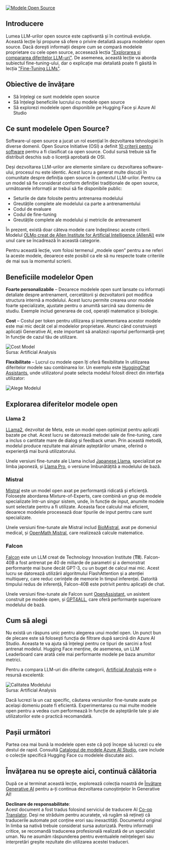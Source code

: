 <!--
CO_OP_TRANSLATOR_METADATA:
{
  "original_hash": "0bba96e53ab841d99db731892a51fab8",
  "translation_date": "2025-07-09T17:14:50+00:00",
  "source_file": "16-open-source-models/README.md",
  "language_code": "ro"
}
-->
[![Modele Open Source](../../../translated_images/16-lesson-banner.6b56555e8404fda1716382db4832cecbe616ccd764de381f0af6cfd694d05f74.ro.png)](https://aka.ms/gen-ai-lesson16-gh?WT.mc_id=academic-105485-koreyst)

## Introducere

Lumea LLM-urilor open source este captivantă și în continuă evoluție. Această lecție își propune să ofere o privire detaliată asupra modelelor open source. Dacă dorești informații despre cum se compară modelele proprietare cu cele open source, accesează lecția ["Explorarea și compararea diferitelor LLM-uri"](../02-exploring-and-comparing-different-llms/README.md?WT.mc_id=academic-105485-koreyst). De asemenea, această lecție va aborda subiectul fine-tuning-ului, dar o explicație mai detaliată poate fi găsită în lecția ["Fine-Tuning LLMs"](../18-fine-tuning/README.md?WT.mc_id=academic-105485-koreyst).

## Obiective de învățare

- Să înțelegi ce sunt modelele open source  
- Să înțelegi beneficiile lucrului cu modele open source  
- Să explorezi modelele open disponibile pe Hugging Face și Azure AI Studio  

## Ce sunt modelele Open Source?

Software-ul open source a jucat un rol esențial în dezvoltarea tehnologiei în diverse domenii. Open Source Initiative (OSI) a definit [10 criterii pentru software](https://web.archive.org/web/20241126001143/https://opensource.org/osd?WT.mc_id=academic-105485-koreyst) pentru a fi clasificat ca open source. Codul sursă trebuie să fie distribuit deschis sub o licență aprobată de OSI.

Deși dezvoltarea LLM-urilor are elemente similare cu dezvoltarea software-ului, procesul nu este identic. Acest lucru a generat multe discuții în comunitate despre definiția open source în contextul LLM-urilor. Pentru ca un model să fie considerat conform definiției tradiționale de open source, următoarele informații ar trebui să fie disponibile public:

- Seturile de date folosite pentru antrenarea modelului  
- Greutățile complete ale modelului ca parte a antrenamentului  
- Codul de evaluare  
- Codul de fine-tuning  
- Greutățile complete ale modelului și metricile de antrenament  

În prezent, există doar câteva modele care îndeplinesc aceste criterii. Modelul [OLMo creat de Allen Institute for Artificial Intelligence (AllenAI)](https://huggingface.co/allenai/OLMo-7B?WT.mc_id=academic-105485-koreyst) este unul care se încadrează în această categorie.

Pentru această lecție, vom folosi termenul „modele open” pentru a ne referi la aceste modele, deoarece este posibil ca ele să nu respecte toate criteriile de mai sus la momentul scrierii.

## Beneficiile modelelor Open

**Foarte personalizabile** – Deoarece modelele open sunt lansate cu informații detaliate despre antrenament, cercetătorii și dezvoltatorii pot modifica structura internă a modelului. Acest lucru permite crearea unor modele foarte specializate, ajustate pentru o anumită sarcină sau domeniu de studiu. Exemple includ generarea de cod, operații matematice și biologie.

**Cost** – Costul per token pentru utilizarea și implementarea acestor modele este mai mic decât cel al modelelor proprietare. Atunci când construiești aplicații Generative AI, este important să analizezi raportul performanță-preț în funcție de cazul tău de utilizare.

![Cost Model](../../../translated_images/model-price.3f5a3e4d32ae00b465325159e1f4ebe7b5861e95117518c6bfc37fe842950687.ro.png)  
Sursa: Artificial Analysis

**Flexibilitate** – Lucrul cu modele open îți oferă flexibilitate în utilizarea diferitelor modele sau combinarea lor. Un exemplu este [HuggingChat Assistants](https://huggingface.co/chat?WT.mc_id=academic-105485-koreyst), unde utilizatorul poate selecta modelul folosit direct din interfața utilizator:

![Alege Modelul](../../../translated_images/choose-model.f095d15bbac922141591fd4fac586dc8d25e69b42abf305d441b84c238e293f2.ro.png)

## Explorarea diferitelor modele open

### Llama 2

[LLama2](https://huggingface.co/meta-llama?WT.mc_id=academic-105485-koreyst), dezvoltat de Meta, este un model open optimizat pentru aplicații bazate pe chat. Acest lucru se datorează metodei sale de fine-tuning, care a inclus o cantitate mare de dialog și feedback uman. Prin această metodă, modelul produce rezultate mai aliniate așteptărilor umane, oferind o experiență mai bună utilizatorului.

Unele versiuni fine-tunate ale Llama includ [Japanese Llama](https://huggingface.co/elyza/ELYZA-japanese-Llama-2-7b?WT.mc_id=academic-105485-koreyst), specializat pe limba japoneză, și [Llama Pro](https://huggingface.co/TencentARC/LLaMA-Pro-8B?WT.mc_id=academic-105485-koreyst), o versiune îmbunătățită a modelului de bază.

### Mistral

[Mistral](https://huggingface.co/mistralai?WT.mc_id=academic-105485-koreyst) este un model open axat pe performanță ridicată și eficiență. Folosește abordarea Mixture-of-Experts, care combină un grup de modele specializate într-un singur sistem, unde, în funcție de input, anumite modele sunt selectate pentru a fi utilizate. Aceasta face calculul mai eficient, deoarece modelele procesează doar tipurile de input pentru care sunt specializate.

Unele versiuni fine-tunate ale Mistral includ [BioMistral](https://huggingface.co/BioMistral/BioMistral-7B?text=Mon+nom+est+Thomas+et+mon+principal?WT.mc_id=academic-105485-koreyst), axat pe domeniul medical, și [OpenMath Mistral](https://huggingface.co/nvidia/OpenMath-Mistral-7B-v0.1-hf?WT.mc_id=academic-105485-koreyst), care realizează calcule matematice.

### Falcon

[Falcon](https://huggingface.co/tiiuae?WT.mc_id=academic-105485-koreyst) este un LLM creat de Technology Innovation Institute (**TII**). Falcon-40B a fost antrenat pe 40 de miliarde de parametri și a demonstrat performanțe mai bune decât GPT-3, cu un buget de calcul mai mic. Acest lucru se datorează utilizării algoritmului FlashAttention și a atenției multiquery, care reduc cerințele de memorie în timpul inferenței. Datorită timpului redus de inferență, Falcon-40B este potrivit pentru aplicații de chat.

Unele versiuni fine-tunate ale Falcon sunt [OpenAssistant](https://huggingface.co/OpenAssistant/falcon-40b-sft-top1-560?WT.mc_id=academic-105485-koreyst), un asistent construit pe modele open, și [GPT4ALL](https://huggingface.co/nomic-ai/gpt4all-falcon?WT.mc_id=academic-105485-koreyst), care oferă performanțe superioare modelului de bază.

## Cum să alegi

Nu există un răspuns unic pentru alegerea unui model open. Un punct bun de plecare este să folosești funcția de filtrare după sarcină din Azure AI Studio. Aceasta te va ajuta să înțelegi pentru ce tipuri de sarcini a fost antrenat modelul. Hugging Face menține, de asemenea, un LLM Leaderboard care arată cele mai performante modele pe baza anumitor metrici.

Pentru a compara LLM-uri din diferite categorii, [Artificial Analysis](https://artificialanalysis.ai/?WT.mc_id=academic-105485-koreyst) este o resursă excelentă:

![Calitatea Modelului](../../../translated_images/model-quality.aaae1c22e00f7ee1cd9dc186c611ac6ca6627eabd19e5364dce9e216d25ae8a5.ro.png)  
Sursa: Artificial Analysis

Dacă lucrezi la un caz specific, căutarea versiunilor fine-tunate axate pe același domeniu poate fi eficientă. Experimentarea cu mai multe modele open pentru a vedea cum performează în funcție de așteptările tale și ale utilizatorilor este o practică recomandată.

## Pașii următori

Partea cea mai bună la modelele open este că poți începe să lucrezi cu ele destul de rapid. Consultă [Catalogul de modele Azure AI Studio](https://ai.azure.com?WT.mc_id=academic-105485-koreyst), care include o colecție specifică Hugging Face cu modelele discutate aici.

## Învățarea nu se oprește aici, continuă călătoria

După ce ai terminat această lecție, explorează colecția noastră de [Învățare Generative AI](https://aka.ms/genai-collection?WT.mc_id=academic-105485-koreyst) pentru a-ți continua dezvoltarea cunoștințelor în Generative AI!

**Declinare de responsabilitate**:  
Acest document a fost tradus folosind serviciul de traducere AI [Co-op Translator](https://github.com/Azure/co-op-translator). Deși ne străduim pentru acuratețe, vă rugăm să rețineți că traducerile automate pot conține erori sau inexactități. Documentul original în limba sa nativă trebuie considerat sursa autorizată. Pentru informații critice, se recomandă traducerea profesională realizată de un specialist uman. Nu ne asumăm răspunderea pentru eventualele neînțelegeri sau interpretări greșite rezultate din utilizarea acestei traduceri.